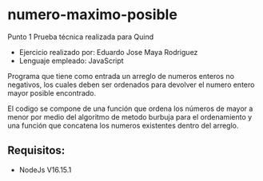 # numero-maximo-posible

Punto 1 Prueba técnica realizada para Quind
 * Ejercicio realizado por: Eduardo Jose Maya Rodriguez
 * Lenguaje empleado: JavaScript
 
 Programa que tiene como entrada un arreglo de numeros enteros no negativos, los cuales deben ser ordenados para devolver el numero entero mayor posible encontrado.
 
 El codigo se compone de una función que ordena los números de mayor a menor por medio del algoritmo de metodo burbuja para el ordenamiento y una función que concatena los numeros existentes dentro del arreglo.
 
## Requisitos:
 - NodeJs V16.15.1
 
